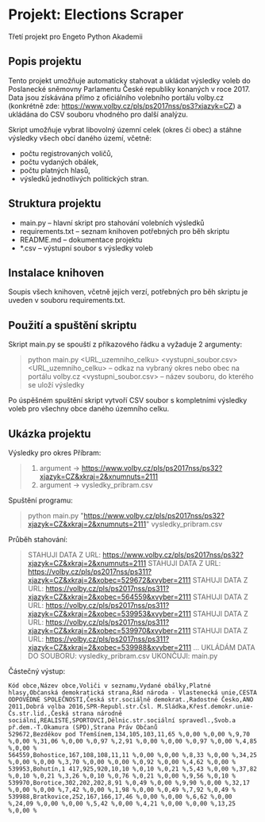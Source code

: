 # Projekt: Elections Scraper
Třetí projekt pro Engeto Python Akademii

## Popis projektu
Tento projekt umožňuje automaticky stahovat a ukládat výsledky voleb do Poslanecké sněmovny Parlamentu České republiky konaných v roce 2017. Data jsou získávána přímo z oficiálního volebního portálu volby.cz (konkrétně zde: https://www.volby.cz/pls/ps2017nss/ps3?xjazyk=CZ) a ukládána do CSV souboru vhodného pro další analýzu.

Skript umožňuje vybrat libovolný územní celek (okres či obec) a stáhne výsledky všech obcí daného území, včetně:
- počtu registrovaných voličů,
- počtu vydaných obálek,
- počtu platných hlasů,
- výsledků jednotlivých politických stran.

## Struktura projektu
- main.py – hlavní skript pro stahování volebních výsledků
- requirements.txt – seznam knihoven potřebných pro běh skriptu
- README.md – dokumentace projektu
- *.csv – výstupní soubor s výsledky voleb

## Instalace knihoven
Soupis všech knihoven, včetně jejich verzí, potřebných pro běh skriptu je uveden v souboru requirements.txt.

## Použití a spuštění skriptu
Skript main.py se spouští z příkazového řádku a vyžaduje 2 argumenty:

> python main.py <URL_uzemniho_celku> <vystupni_soubor.csv>
<URL_uzemniho_celku> – odkaz na vybraný okres nebo obec na portálu volby.cz
<vystupni_soubor.csv> – název souboru, do kterého se uloží výsledky

Po úspěšném spuštění skript vytvoří CSV soubor s kompletními výsledky voleb pro všechny obce daného územního celku.

## Ukázka projektu
Výsledky pro okres Příbram:
> 1. argument -> https://www.volby.cz/pls/ps2017nss/ps32?xjazyk=CZ&xkraj=2&xnumnuts=2111
> 2. argument -> vysledky_pribram.csv

Spuštění programu:
> python main.py "https://www.volby.cz/pls/ps2017nss/ps32?xjazyk=CZ&xkraj=2&xnumnuts=2111" vysledky_pribram.csv

Průběh stahování:
>STAHUJI DATA Z URL: https://www.volby.cz/pls/ps2017nss/ps32?xjazyk=CZ&xkraj=2&xnumnuts=2111
>STAHUJI DATA Z URL: https://volby.cz/pls/ps2017nss/ps311?xjazyk=CZ&xkraj=2&xobec=529672&xvyber=2111
>STAHUJI DATA Z URL: https://volby.cz/pls/ps2017nss/ps311?xjazyk=CZ&xkraj=2&xobec=564559&xvyber=2111
>STAHUJI DATA Z URL: https://volby.cz/pls/ps2017nss/ps311?xjazyk=CZ&xkraj=2&xobec=539953&xvyber=2111
>STAHUJI DATA Z URL: https://volby.cz/pls/ps2017nss/ps311?xjazyk=CZ&xkraj=2&xobec=539970&xvyber=2111
>STAHUJI DATA Z URL: https://volby.cz/pls/ps2017nss/ps311?xjazyk=CZ&xkraj=2&xobec=539988&xvyber=2111 
> ...
> UKLÁDÁM DATA DO SOUBORU: vysledky_pribram.csv
> UKONČUJI: main.py

Částečný výstup:

```
Kód obce,Název obce,Voliči v seznamu,Vydané obálky,Platné hlasy,Občanská demokratická strana,Řád národa - Vlastenecká unie,CESTA ODPOVĚDNÉ SPOLEČNOSTI,Česká str.sociálně demokrat.,Radostné Česko,ANO 2011,Dobrá volba 2016,SPR-Republ.str.Čsl. M.Sládka,Křesť.demokr.unie-Čs.str.lid.,Česká strana národně sociální,REALISTÉ,SPORTOVCI,Dělnic.str.sociální spravedl.,Svob.a př.dem.-T.Okamura (SPD),Strana Práv Občanů
529672,Bezděkov pod Třemšínem,134,105,103,11,65 %,0,00 %,0,00 %,9,70 %,0,00 %,31,06 %,0,00 %,0,97 %,2,91 %,0,00 %,0,00 %,0,97 %,0,00 %,4,85 %,0,00 %
564559,Bohostice,167,108,108,11,11 %,0,00 %,0,00 %,8,33 %,0,00 %,34,25 %,0,00 %,0,00 %,3,70 %,0,00 %,0,00 %,0,92 %,0,00 %,4,62 %,0,00 %
539953,Bohutín,1 417,925,920,10,10 %,0,10 %,0,21 %,5,43 %,0,00 %,37,82 %,0,10 %,0,21 %,3,26 %,0,10 %,0,76 %,0,21 %,0,00 %,9,56 %,0,10 %
539970,Borotice,302,202,202,8,91 %,0,49 %,0,00 %,9,90 %,0,00 %,32,17 %,0,00 %,0,00 %,7,42 %,0,00 %,1,98 %,0,00 %,0,49 %,7,92 %,0,49 %
539988,Bratkovice,252,167,166,17,46 %,0,00 %,0,00 %,6,62 %,0,00 %,24,09 %,0,00 %,0,00 %,5,42 %,0,00 %,4,21 %,0,00 %,0,00 %,13,25 %,0,00 %
```



